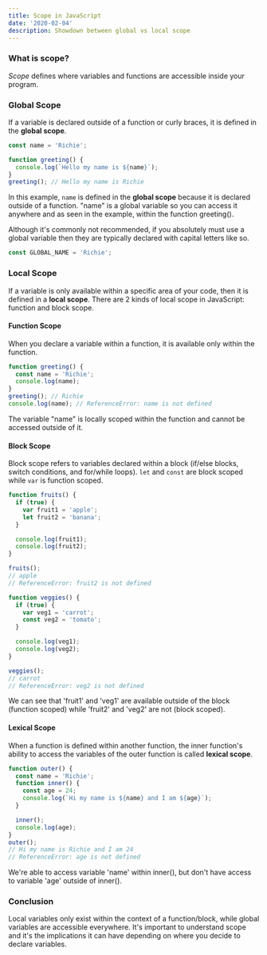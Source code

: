 ```yaml
---
title: Scope in JavaScript
date: '2020-02-04'
description: Showdown between global vs local scope
---
```


<h3>What is scope?</h3>

<i>Scope</i> defines where variables and functions are accessible inside your program.

<h3>Global Scope</h3>

If a variable is declared outside of a function or curly braces, it is defined in the <b>global scope</b>.

```javascript
const name = 'Richie';

function greeting() {
  console.log(`Hello my name is ${name}`);
}
greeting(); // Hello my name is Richie
```

In this example, <code>name</code> is defined in the <b>global scope</b> because it is declared outside of a function. "name" is a global variable so you can access it anywhere and as seen in the example, within the function greeting().

Although it's commonly not recommended, if you absolutely must use a global variable then they are typically declared with capital letters like so.

```javascript
const GLOBAL_NAME = 'Richie';
```

<h3>Local Scope</h3>

If a variable is only available within a specific area of your code, then it is defined in a <b>local scope</b>. There are 2 kinds of local scope in JavaScript: function and block scope.

<h4>Function Scope</h4>

When you declare a variable within a function, it is available only within the function.

```javascript
function greeting() {
  const name = 'Richie';
  console.log(name);
}
greeting(); // Richie
console.log(name); // ReferenceError: name is not defined
```

The variable "name" is locally scoped within the function and cannot be accessed outside of it.

<h4>Block Scope</h4>

Block scope refers to variables declared within a block (if/else blocks, switch conditions, and for/while loops). <code>let</code> and <code>const</code> are block scoped while <code>var</code> is function scoped.

```javascript
function fruits() {
  if (true) {
    var fruit1 = 'apple';
    let fruit2 = 'banana';
  }

  console.log(fruit1);
  console.log(fruit2);
}

fruits();
// apple
// ReferenceError: fruit2 is not defined

function veggies() {
  if (true) {
    var veg1 = 'carrot';
    const veg2 = 'tomato';
  }

  console.log(veg1);
  console.log(veg2);
}

veggies();
// carrot
// ReferenceError: veg2 is not defined
```

We can see that 'fruit1' and 'veg1' are available outside of the block (function scoped) while 'fruit2' and 'veg2' are not (block scoped).

<h4>Lexical Scope</h4>

When a function is defined within another function, the inner function's ability to access the variables of the outer function is called <b>lexical scope</b>.

```javascript
function outer() {
  const name = 'Richie';
  function inner() {
    const age = 24;
    console.log(`Hi my name is ${name} and I am ${age}`);
  }

  inner();
  console.log(age);
}
outer();
// Hi my name is Richie and I am 24
// ReferenceError: age is not defined
```

We're able to access variable 'name' within inner(), but don't have access to variable 'age' outside of inner().

<h3>Conclusion</h3>

Local variables only exist within the context of a function/block, while global variables are accessible everywhere. It's important to understand scope and it's the implications it can have depending on where you decide to declare variables.
